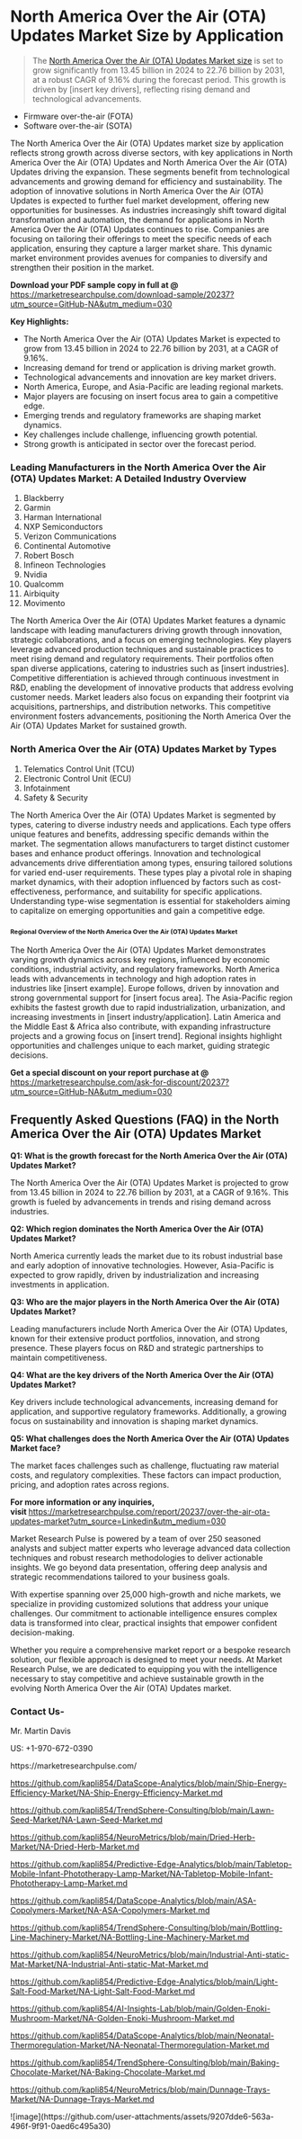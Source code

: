 <h1>North America Over the Air (OTA) Updates Market&nbsp;Size by Application</h1><blockquote><p>The <a href="https://marketresearchpulse.com/download-sample/20237?utm_source=GitHub-NA&amp;utm_medium=030">North America Over the Air (OTA) Updates Market size</a> is set to grow significantly from 13.45 billion in 2024 to 22.76 billion by 2031, at a robust CAGR of 9.16% during the forecast period. This growth is driven by [insert key drivers], reflecting rising demand and technological advancements.</p></blockquote><ul><li>Firmware over-the-air (FOTA)<li> Software over-the-air (SOTA)</li></ul><p>The North America Over the Air (OTA) Updates market size by application reflects strong growth across diverse sectors, with key applications in North America Over the Air (OTA) Updates and North America Over the Air (OTA) Updates driving the expansion. These segments benefit from technological advancements and growing demand for efficiency and sustainability. The adoption of innovative solutions in North America Over the Air (OTA) Updates is expected to further fuel market development, offering new opportunities for businesses. As industries increasingly shift toward digital transformation and automation, the demand for applications in North America Over the Air (OTA) Updates continues to rise. Companies are focusing on tailoring their offerings to meet the specific needs of each application, ensuring they capture a larger market share. This dynamic market environment provides avenues for companies to diversify and strengthen their position in the market.</p><p><strong>Download your PDF sample copy in full at @ </strong><a href="https://marketresearchpulse.com/download-sample/20237?utm_source=GitHub-NA&amp;utm_medium=030">https://marketresearchpulse.com/download-sample/20237?utm_source=GitHub-NA&amp;utm_medium=030</a></p><p><strong>Key Highlights: </strong></p><ul><li>The North America Over the Air (OTA) Updates Market is expected to grow from 13.45 billion in 2024 to 22.76 billion by 2031, at a CAGR of 9.16%.</li><li>Increasing demand for trend or application is driving market growth.</li><li>Technological advancements and innovation are key market drivers.</li><li>North America, Europe, and Asia-Pacific are leading regional markets.</li><li>Major players are focusing on insert focus area to gain a competitive edge.</li><li>Emerging trends and regulatory frameworks are shaping market dynamics.</li><li>Key challenges include challenge, influencing growth potential.</li><li>Strong growth is anticipated in sector over the forecast period.</li></ul><h3>Leading Manufacturers in the North America Over the Air (OTA) Updates Market: A Detailed Industry Overview</h3><ol><li>Blackberry</li><li>Garmin</li><li>Harman International</li><li>NXP Semiconductors</li><li>Verizon Communications</li><li>Continental Automotive</li><li>Robert Bosch</li><li>Infineon Technologies</li><li>Nvidia</li><li>Qualcomm</li><li>Airbiquity</li><li>Movimento</li></ol><div class="flex max-w-full flex-col flex-grow"><div class="min-h-8 text-message flex w-full flex-col items-end gap-2 whitespace-normal break-words [.text-message+&amp;]:mt-5" dir="auto" data-message-author-role="assistant" data-message-id="fd8432e4-4910-450d-b182-61b7bfb0a01f" data-message-model-slug="gpt-4o"><div class="flex w-full flex-col gap-1 empty:hidden first:pt-[3px]"><div class="markdown prose w-full break-words dark:prose-invert light"><p>The North America Over the Air (OTA) Updates Market features a dynamic landscape with leading manufacturers driving growth through innovation, strategic collaborations, and a focus on emerging technologies. Key players leverage advanced production techniques and sustainable practices to meet rising demand and regulatory requirements. Their portfolios often span diverse applications, catering to industries such as [insert industries]. Competitive differentiation is achieved through continuous investment in R&amp;D, enabling the development of innovative products that address evolving customer needs. Market leaders also focus on expanding their footprint via acquisitions, partnerships, and distribution networks. This competitive environment fosters advancements, positioning the North America Over the Air (OTA) Updates Market for sustained growth.</p></div></div></div></div><h3>North America Over the Air (OTA) Updates Market by Types</h3><ol><li>Telematics Control Unit (TCU)<li> Electronic Control Unit (ECU)<li> Infotainment<li> Safety & Security</li></ol><div class="flex max-w-full flex-col flex-grow"><div class="min-h-8 text-message flex w-full flex-col items-end gap-2 whitespace-normal break-words [.text-message+&amp;]:mt-5" dir="auto" data-message-author-role="assistant" data-message-id="084470be-0bb7-4664-bddf-5156b4f41249" data-message-model-slug="gpt-4o-mini"><div class="flex w-full flex-col gap-1 empty:hidden first:pt-[3px]"><div class="markdown prose w-full break-words dark:prose-invert light"><p>The North America Over the Air (OTA) Updates Market is segmented by types, catering to diverse industry needs and applications. Each type offers unique features and benefits, addressing specific demands within the market. The segmentation allows manufacturers to target distinct customer bases and enhance product offerings. Innovation and technological advancements drive differentiation among types, ensuring tailored solutions for varied end-user requirements. These types play a pivotal role in shaping market dynamics, with their adoption influenced by factors such as cost-effectiveness, performance, and suitability for specific applications. Understanding type-wise segmentation is essential for stakeholders aiming to capitalize on emerging opportunities and gain a competitive edge.</p></div></div></div></div><h3><span style="font-size: 11px;">Regional Overview of the North America Over the Air (OTA) Updates Market</span></h3><div class="flex max-w-full flex-col flex-grow"><div class="min-h-8 text-message flex w-full flex-col items-end gap-2 whitespace-normal break-words [.text-message+&amp;]:mt-5" dir="auto" data-message-author-role="assistant" data-message-id="e9038762-ce64-4e30-91c9-9bd413514231" data-message-model-slug="gpt-4o-mini"><div class="flex w-full flex-col gap-1 empty:hidden first:pt-[3px]"><div class="markdown prose w-full break-words dark:prose-invert light"><p>The North America Over the Air (OTA) Updates Market demonstrates varying growth dynamics across key regions, influenced by economic conditions, industrial activity, and regulatory frameworks. North America leads with advancements in technology and high adoption rates in industries like [insert example]. Europe follows, driven by innovation and strong governmental support for [insert focus area]. The Asia-Pacific region exhibits the fastest growth due to rapid industrialization, urbanization, and increasing investments in [insert industry/application]. Latin America and the Middle East &amp; Africa also contribute, with expanding infrastructure projects and a growing focus on [insert trend]. Regional insights highlight opportunities and challenges unique to each market, guiding strategic decisions.</p></div></div></div></div><p><strong>Get a special discount on your report purchase at @ </strong><a href="https://marketresearchpulse.com/ask-for-discount/20237?utm_source=GitHub-NA&amp;utm_medium=030">https://marketresearchpulse.com/ask-for-discount/20237?utm_source=GitHub-NA&amp;utm_medium=030</a></p><h2>Frequently Asked Questions (FAQ) in the North America Over the Air (OTA) Updates Market</h2><p><strong>Q1: What is the growth forecast for the North America Over the Air (OTA) Updates Market?</strong></p><p>The North America Over the Air (OTA) Updates Market is projected to grow from 13.45 billion in 2024 to 22.76 billion by 2031, at a CAGR of 9.16%. This growth is fueled by advancements in trends and rising demand across industries.</p><p><strong>Q2: Which region dominates the North America Over the Air (OTA) Updates Market?</strong></p><p>North America currently leads the market due to its robust industrial base and early adoption of innovative technologies. However, Asia-Pacific is expected to grow rapidly, driven by industrialization and increasing investments in application.</p><p><strong>Q3: Who are the major players in the North America Over the Air (OTA) Updates Market?</strong></p><p>Leading manufacturers include North America Over the Air (OTA) Updates, known for their extensive product portfolios, innovation, and strong presence. These players focus on R&amp;D and strategic partnerships to maintain competitiveness.</p><p><strong>Q4: What are the key drivers of the North America Over the Air (OTA) Updates Market?</strong></p><p>Key drivers include technological advancements, increasing demand for application, and supportive regulatory frameworks. Additionally, a growing focus on sustainability and innovation is shaping market dynamics.</p><p><strong>Q5: What challenges does the North America Over the Air (OTA) Updates Market face?</strong></p><p>The market faces challenges such as challenge, fluctuating raw material costs, and regulatory complexities. These factors can impact production, pricing, and adoption rates across regions.</p><p><strong>For more information or any inquiries, visit&nbsp;</strong><a href="https://marketresearchpulse.com/report/20237/over-the-air-ota-updates-market?utm_source=Linkedin&utm_medium=030">https://marketresearchpulse.com/report/20237/over-the-air-ota-updates-market?utm_source=Linkedin&utm_medium=030</a></p><p>Market Research Pulse is powered by a team of over 250 seasoned analysts and subject matter experts who leverage advanced data collection techniques and robust research methodologies to deliver actionable insights. We go beyond data presentation, offering deep analysis and strategic recommendations tailored to your business goals.</p><p>With expertise spanning over 25,000 high-growth and niche markets, we specialize in providing customized solutions that address your unique challenges. Our commitment to actionable intelligence ensures complex data is transformed into clear, practical insights that empower confident decision-making.</p><p>Whether you require a comprehensive market report or a bespoke research solution, our flexible approach is designed to meet your needs. At Market Research Pulse, we are dedicated to equipping you with the intelligence necessary to stay competitive and achieve sustainable growth in the evolving North America Over the Air (OTA) Updates market.</p><h3><strong>Contact Us-</strong></h3><p>Mr. Martin Davis</p><p>US: +1-970-672-0390</p><p>https://marketresearchpulse.com/</p><p><a href="https://github.com/kapli854/DataScope-Analytics/blob/main/Ship-Energy-Efficiency-Market/NA-Ship-Energy-Efficiency-Market.md">https://github.com/kapli854/DataScope-Analytics/blob/main/Ship-Energy-Efficiency-Market/NA-Ship-Energy-Efficiency-Market.md</a></p><p><a href="https://github.com/kapli854/TrendSphere-Consulting/blob/main/Lawn-Seed-Market/NA-Lawn-Seed-Market.md">https://github.com/kapli854/TrendSphere-Consulting/blob/main/Lawn-Seed-Market/NA-Lawn-Seed-Market.md</a></p><p><a href="https://github.com/kapli854/NeuroMetrics/blob/main/Dried-Herb-Market/NA-Dried-Herb-Market.md">https://github.com/kapli854/NeuroMetrics/blob/main/Dried-Herb-Market/NA-Dried-Herb-Market.md</a></p><p><a href="https://github.com/kapli854/Predictive-Edge-Analytics/blob/main/Tabletop-Mobile-Infant-Phototherapy-Lamp-Market/NA-Tabletop-Mobile-Infant-Phototherapy-Lamp-Market.md">https://github.com/kapli854/Predictive-Edge-Analytics/blob/main/Tabletop-Mobile-Infant-Phototherapy-Lamp-Market/NA-Tabletop-Mobile-Infant-Phototherapy-Lamp-Market.md</a></p><p><a href="https://github.com/kapli854/DataScope-Analytics/blob/main/ASA-Copolymers-Market/NA-ASA-Copolymers-Market.md">https://github.com/kapli854/DataScope-Analytics/blob/main/ASA-Copolymers-Market/NA-ASA-Copolymers-Market.md</a></p><p><a href="https://github.com/kapli854/TrendSphere-Consulting/blob/main/Bottling-Line-Machinery-Market/NA-Bottling-Line-Machinery-Market.md">https://github.com/kapli854/TrendSphere-Consulting/blob/main/Bottling-Line-Machinery-Market/NA-Bottling-Line-Machinery-Market.md</a></p><p><a href="https://github.com/kapli854/NeuroMetrics/blob/main/Industrial-Anti-static-Mat-Market/NA-Industrial-Anti-static-Mat-Market.md">https://github.com/kapli854/NeuroMetrics/blob/main/Industrial-Anti-static-Mat-Market/NA-Industrial-Anti-static-Mat-Market.md</a></p><p><a href="https://github.com/kapli854/Predictive-Edge-Analytics/blob/main/Light-Salt-Food-Market/NA-Light-Salt-Food-Market.md">https://github.com/kapli854/Predictive-Edge-Analytics/blob/main/Light-Salt-Food-Market/NA-Light-Salt-Food-Market.md</a></p><p><a href="https://github.com/kapli854/AI-Insights-Lab/blob/main/Golden-Enoki-Mushroom-Market/NA-Golden-Enoki-Mushroom-Market.md">https://github.com/kapli854/AI-Insights-Lab/blob/main/Golden-Enoki-Mushroom-Market/NA-Golden-Enoki-Mushroom-Market.md</a></p><p><a href="https://github.com/kapli854/DataScope-Analytics/blob/main/Neonatal-Thermoregulation-Market/NA-Neonatal-Thermoregulation-Market.md">https://github.com/kapli854/DataScope-Analytics/blob/main/Neonatal-Thermoregulation-Market/NA-Neonatal-Thermoregulation-Market.md</a></p><p><a href="https://github.com/kapli854/TrendSphere-Consulting/blob/main/Baking-Chocolate-Market/NA-Baking-Chocolate-Market.md">https://github.com/kapli854/TrendSphere-Consulting/blob/main/Baking-Chocolate-Market/NA-Baking-Chocolate-Market.md</a></p><p><a href="https://github.com/kapli854/NeuroMetrics/blob/main/Dunnage-Trays-Market/NA-Dunnage-Trays-Market.md">https://github.com/kapli854/NeuroMetrics/blob/main/Dunnage-Trays-Market/NA-Dunnage-Trays-Market.md</a></p>
![image](https://github.com/user-attachments/assets/9207dde6-563a-496f-9f91-0aed6c495a30)
